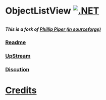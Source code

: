 # ObjectListView [![.NET](https://github.com/Furtif/ObjectListView/actions/workflows/dotnet.yml/badge.svg)](https://github.com/Furtif/ObjectListView/actions)
######
##### This is a fork of [Phillip Piper **_(in sourceforge)_**](https://sourceforge.net/p/objectlistview/code)
### [Readme](http://objectlistview.sourceforge.net/cs/index.html)
### [UpStream](https://github.com/Furtif/ObjectListView/tree/upstream)
### [Discution](https://sourceforge.net/p/objectlistview/discussion)
# [Credits](https://sourceforge.net/u/grammarian)
